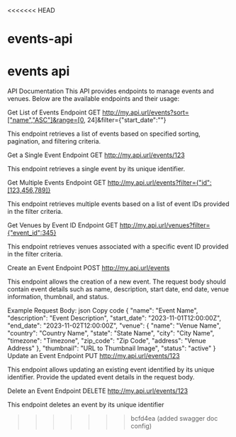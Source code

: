 <<<<<<< HEAD
# events-api
events api
=======
API Documentation
This API provides endpoints to manage events and venues. Below are the available endpoints and their usage:

Get List of Events
Endpoint
GET http://my.api.url/events?sort=["name","ASC"]&range=[0, 24]&filter={"start_date":""}

This endpoint retrieves a list of events based on specified sorting, pagination, and filtering criteria.

Get a Single Event
Endpoint
GET http://my.api.url/events/123

This endpoint retrieves a single event by its unique identifier.

Get Multiple Events
Endpoint
GET http://my.api.url/events?filter={"id":[123,456,789]}

This endpoint retrieves multiple events based on a list of event IDs provided in the filter criteria.

Get Venues by Event ID
Endpoint
GET http://my.api.url/venues?filter={"event_id":345}

This endpoint retrieves venues associated with a specific event ID provided in the filter criteria.

Create an Event
Endpoint
POST http://my.api.url/events

This endpoint allows the creation of a new event. The request body should contain event details such as name, description, start date, end date, venue information, thumbnail, and status.

Example Request Body:
json
Copy code
{
    "name": "Event Name",
    "description": "Event Description",
    "start_date": "2023-11-01T12:00:00Z",
    "end_date": "2023-11-02T12:00:00Z",
    "venue": {
        "name": "Venue Name",
        "country": "Country Name",
        "state": "State Name",
        "city": "City Name",
        "timezone": "Timezone",
        "zip_code": "Zip Code",
        "address": "Venue Address"
    },
    "thumbnail": "URL to Thumbnail Image",
    "status": "active"
}
Update an Event
Endpoint
PUT http://my.api.url/events/123

This endpoint allows updating an existing event identified by its unique identifier. Provide the updated event details in the request body.

Delete an Event
Endpoint
DELETE http://my.api.url/events/123

This endpoint deletes an event by its unique identifier
>>>>>>> bcfd4ea (added swagger doc config)
